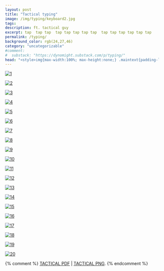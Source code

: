 ```yaml
---
layout: post
title: "Tactical typing"
image: /img/typing/keyboard2.jpg
tags: 
description: ft. tactical guy
excerpt: tap  tap tap  tap tap tap tap tap  tap tap tap tap tap tap
permalink: /typing/
background_color: rgb(24,27,46)
category: "uncategorizable"
#comment:
#  substack: "https://dynomight.substack.com/p/typing/"
head: "<style>img{max-width:100%; max-height:none;} .maintext{padding-left:0;padding-right:0;}</style>"
---
```


[![1](/img/typing/typing1.svg)](/img/typing/typing1.svg)

[![2](/img/typing/typing2.svg)](/img/typing/typing2.svg)

[![3](/img/typing/typing3.svg)](/img/typing/typing3.svg)

[![4](/img/typing/typing4.svg)](/img/typing/typing4.svg)

[![5](/img/typing/typing5.svg)](/img/typing/typing5.svg)

[![6](/img/typing/typing6.svg)](/img/typing/typing6.svg)

[![7](/img/typing/typing7.svg)](/img/typing/typing7.svg)

[![8](/img/typing/typing8.svg)](/img/typing/typing8.svg)

[![9](/img/typing/typing9.svg)](/img/typing/typing9.svg)

[![10](/img/typing/typing10.svg)](/img/typing/typing10.svg)

[![11](/img/typing/typing11.svg)](/img/typing/typing11.svg)

[![12](/img/typing/typing12.svg)](/img/typing/typing12.svg)

[![13](/img/typing/typing13.svg)](/img/typing/typing13.svg)

[![14](/img/typing/typing14.svg)](/img/typing/typing14.svg)

[![15](/img/typing/typing15.svg)](/img/typing/typing15.svg)

[![16](/img/typing/typing16.svg)](/img/typing/typing16.svg)

[![17](/img/typing/typing17.svg)](/img/typing/typing17.svg)

[![18](/img/typing/typing18.svg)](/img/typing/typing18.svg)

[![19](/img/typing/typing19.svg)](/img/typing/typing19.svg)

[![20](/img/typing/typing20.svg)](/img/typing/typing20.svg)

{% comment %}
<span class="headerfont"><a href="/img/typing/typing.pdf">TACTICAL PDF</a> | <a href="/img/typing/typing.png">TACTICAL PNG</a>.</span>
{% endcomment %}